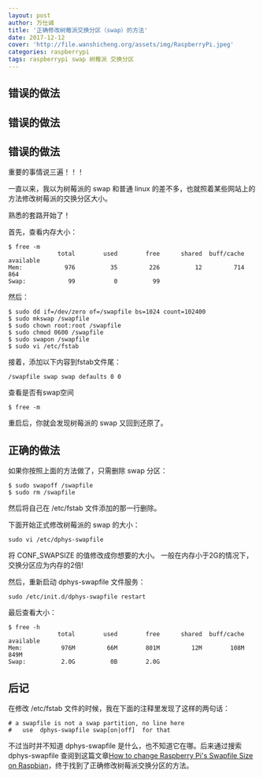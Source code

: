 ```yaml
---
layout: post
author: 万仕诚
title: '正确修改树莓派交换分区（swap）的方法'
date: 2017-12-12
cover: 'http://file.wanshicheng.org/assets/img/RaspberryPi.jpeg'
categories: raspberrypi
tags: raspberrypi swap 树莓派 交换分区
---
```

## 错误的做法
## 错误的做法
## 错误的做法

重要的事情说三遍！！！

一直以来，我以为树莓派的 swap 和普通 linux 的差不多，也就照着某些网站上的方法修改树莓派的交换分区大小。

熟悉的套路开始了！

首先，查看内存大小：

```shell
$ free -m
              total        used        free      shared  buff/cache   available
Mem:            976          35         226          12         714         864
Swap:            99           0          99
```

然后：

```shell
$ sudo dd if=/dev/zero of=/swapfile bs=1024 count=102400
$ sudo mkswap /swapfile
$ sudo chown root:root /swapfile
$ sudo chmod 0600 /swapfile
$ sudo swapon /swapfile
$ sudo vi /etc/fstab
```

接着，添加以下内容到fstab文件尾：

```vim
/swapfile swap swap defaults 0 0
```
查看是否有swap空间
```shell
$ free -m
```
重启后，你就会发现树莓派的 swap 又回到还原了。

## 正确的做法

如果你按照上面的方法做了，只需删除 swap 分区：

```shell
$ sudo swapoff /swapfile
$ sudo rm /swapfile
```

然后将自己在 /etc/fstab 文件添加的那一行删除。

下面开始正式修改树莓派的 swap 的大小：

```shell
sudo vi /etc/dphys-swapfile
```
将 CONF_SWAPSIZE 的值修改成你想要的大小。 一般在内存小于2G的情况下，交换分区应为内存的2倍!

然后，重新启动 dphys-swapfile 文件服务：

```shell
sudo /etc/init.d/dphys-swapfile restart
```

最后查看大小：

```shell
$ free -h
              total        used        free      shared  buff/cache   available
Mem:           976M         66M        801M         12M        108M        849M
Swap:          2.0G          0B        2.0G
```

## 后记

在修改 /etc/fstab 文件的时候，我在下面的注释里发现了这样的两句话：

```vim
# a swapfile is not a swap partition, no line here
#   use  dphys-swapfile swap[on|off]  for that
```
不过当时并不知道 dphys-swapfile 是什么，也不知道它在哪。后来通过搜索 dphys-swapfile 查阅到这篇文章[How to change Raspberry Pi's Swapfile Size on Raspbian](http://www.bitpi.co/2015/02/11/how-to-change-raspberry-pis-swapfile-size-on-rasbian/)，终于找到了正确修改树莓派交换分区的方法。
